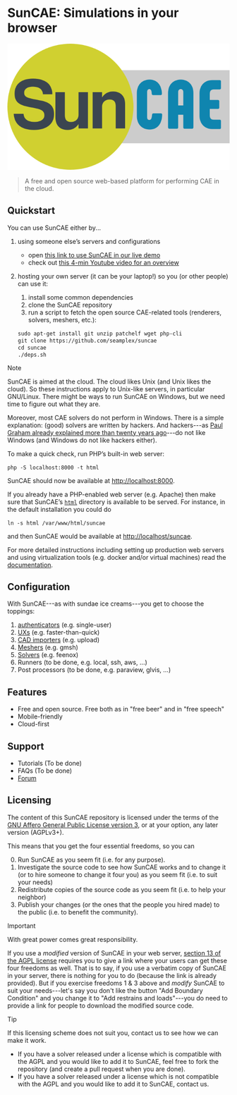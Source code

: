 # SunCAE: Simulations in your browser

![](doc/logo.svg)

> A free and open source web-based platform for performing CAE in the cloud.

## Quickstart

You can use SunCAE either by...

 1. using someone else’s servers and configurations

     * open [this link to use SunCAE in our live demo](https://www.caeplex.com/suncae)
     * check out [this 4-min Youtube video for an overview](https://youtu.be/MYl7-tcCAfE)

 2. hosting your own server (it can be your laptop!) so you (or other people) can use it:

     1. install some common dependencies
     2. clone the SunCAE repository
     3. run a script to fetch the open source CAE-related tools (renderers, solvers, meshers, etc.):

     ```terminal
     sudo apt-get install git unzip patchelf wget php-cli
     git clone https://github.com/seamplex/suncae
     cd suncae
     ./deps.sh
     ```

> [!NOTE]
> SunCAE is aimed at the cloud. The cloud likes Unix (and Unix likes the cloud).
> So these instructions apply to Unix-like servers, in particular GNU/Linux.
> There might be ways to run SunCAE on Windows, but we need time to figure out what they are.
>
> Moreover, most CAE solvers do not perform in Windows.
> There is a simple explanation: (good) solvers are written by hackers.
> And hackers---as [Paul Graham already explained more than twenty years ago](https://paulgraham.com/gh.html)---do not like Windows (and Windows do not like hackers either).


To make a quick check, run PHP’s built-in web server:

```terminal
php -S localhost:8000 -t html
```

SunCAE should now be available at <http://localhost:8000>.

If you already have a PHP-enabled web server (e.g. Apache) then make sure that SunCAE’s  [`html`](html) directory is available to be served. For instance, in the default installation you could do

```terminal
ln -s html /var/www/html/suncae
```

and then SunCAE would be available at <http://localhost/suncae>.


For more detailed instructions including setting up production web servers and using virtualization tools (e.g. docker and/or virtual machines) read the [documentation](doc).

## Configuration

With SunCAE---as with sundae ice creams---you get to choose the toppings:

 1. [authenticators](auths) (e.g. single-user)
 2. [UXs](uxs) (e.g. faster-than-quick)
 3. [CAD importers](cadimporters) (e.g. upload)
 4. [Meshers](meshers) (e.g. gmsh)
 5. [Solvers](solvers) (e.g. feenox)
 6. Runners (to be done, e.g. local, ssh, aws, ...)
 7. Post processors (to be done, e.g. paraview, glvis, ...)


## Features

 * Free and open source. Free both as in "free beer" and in "free speech"
 * Mobile-friendly
 * Cloud-first

## Support

 * Tutorials (To be done)
 * FAQs (To be done)
 * [Forum](https://github.com/seamplex/suncae/discussions/)
 
## Licensing

The content of this SunCAE repository is licensed under the terms of the [GNU Affero General Public License version 3](https://www.gnu.org/licenses/agpl-3.0.en.html), or at your option, any later version (AGPLv3+). 

This means that you get the four essential freedoms, so you can

 0. Run SunCAE as you seem fit (i.e. for any purpose).
 1. Investigate the source code to see how SunCAE works and to change it (or to hire someone to change it four you) as you seem fit (i.e. to suit your needs)
 2. Redistribute copies of the source code as you seem fit (i.e. to help your neighbor)
 3. Publish your changes (or the ones that the people you hired made) to the public (i.e. to benefit the community).

> [!IMPORTANT]
> With great power comes great responsibility.

If you use a _modified_ version of SunCAE in your web server, [section 13 of the AGPL license](https://www.gnu.org/licenses/agpl-3.0.en.html#section13) requires you to give a link where your users can get these four freedoms as well.
That is to say, if you use a verbatim copy of SunCAE in your server, there is nothing for you to do (because the link is already provided).
But if you exercise freedoms 1 & 3 above and _modify_ SunCAE to suit your needs---let's say you don't like the button "Add Boundary Condition" and you change it to "Add restrains and loads"---you do need to provide a link for people to download the modified source code.

> [!TIP]
> If this licensing scheme does not suit you, contact us to see how we can make it work.

 * If you have a solver released under a license which is compatible with the AGPL and you would like to add it to SunCAE, feel free to fork the repository (and create a pull request when you are done).
 * If you have a solver released under a license which is not compatible with the AGPL and you would like to add it to SunCAE, contact us.


